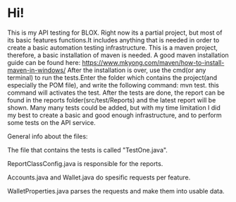 # Hi!
This is my API testing for BLOX.
Right now its a partial project, but most of its basic features functions.It includes anything that is needed in order to create a basic automation testing infrastructure.
This is a maven project, therefore, a basic installation of maven is needed. A good maven installation guide can be found here: https://www.mkyong.com/maven/how-to-install-maven-in-windows/
After the installation is over, use the cmd(or any terminal) to run the tests.Enter the folder which contains the project(and especially the POM file), and write the following command:
mvn test. this command will activates the test. After the tests are done, the report can be found in the reports folder(src/test/Reports) and the latest report will be shown.
Many many tests could be added, but with my time limitation I did my best to create a basic and good enough infrastructure, and to perform some tests on the API service.



General info about the files:

The file that contains the tests is called "TestOne.java".

ReportClassConfig.java is responsible for the reports.

Accounts.java and Wallet.java do spesific requests per feature.

WalletProperties.java parses the requests and make them into usable data.
